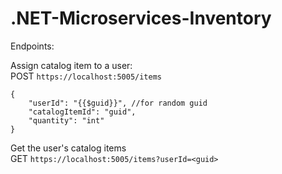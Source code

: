 # .NET-Microservices-Inventory

Endpoints:

Assign catalog item to a user: \
POST `https://localhost:5005/items`
```
{
    "userId": "{{$guid}}", //for random guid
    "catalogItemId": "guid",
    "quantity": "int"
}
```

Get the user's catalog items \
GET `https://localhost:5005/items?userId=<guid>`
